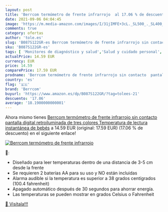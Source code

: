 ```yaml
---
layout: post
title: 'Berrcom termómetro de frente infrarrojo  al 17.06 % de descuento'
date: 2021-09-06 04:04:45
image: 'https://m.media-amazon.com/images/I/31jIMFE+3cL._SL500_._SL400_.jpg'
comments: true
category: ofertas
author: 'tole.es'
slug: 'B087S122GR-es Berrcom termómetro de frente infrarrojo sin contacto...'
sku: 'B087S122GR-es'
tags: [ 'Monitores de diagnóstico y salud','Salud y cuidado personal','Suministros y equipamiento médico','Termómetros de frente','Termómetros médicos','Termómetros y accesorios','bebés','berrcom', ]
actualPrice: 14.59 EUR
currency: EUR
price: 14.59
comparePrice: 17.59 EUR
prodname: 'Berrcom termómetro de frente infrarrojo sin contacto  pantalla digital retroiluminada de tres colores Temperatura de lectura instantánea de bebés'
country: 'es'
flag: '🇪🇸'
brand: 'Berrcom'
buyurl: 'https://www.amazon.es/dp/B087S122GR/?tag=tolees-21'
descuento: '17.06'
average: '18.1900000000001'
---
```


Ahora mismo tienes [Berrcom termómetro de frente infrarrojo sin contacto  pantalla digital retroiluminada de tres colores Temperatura de lectura instantánea de bebés](https://www.amazon.es/dp/B087S122GR/?tag=tolees-21) a 14.59 EUR (original: 17.59 EUR) (17.06 %  de descuento) en el siguiente enlace!

[![Berrcom termómetro de frente infrarrojo ](https://m.media-amazon.com/images/I/31jIMFE+3cL._SL500_._SL400_.jpg)](https://www.amazon.es/dp/B087S122GR/?tag=tolees-21)

🔎:

- Diseñado para leer temperaturas dentro de una distancia de 3-5 cm desde la frente
- Se requieren 2 baterías AA para su uso y NO están incluidas
- Alarma audible si la temperatura es superior a 38 grados centígrados (100.4 fahrenheit)
- Apagado automático después de 30 segundos para ahorrar energía.
- Las temperaturas se pueden mostrar en grados Celsius o Fahrenheit

[🛒 Visítala!!!](https://www.amazon.es/dp/B087S122GR/?tag=tolees-21)
